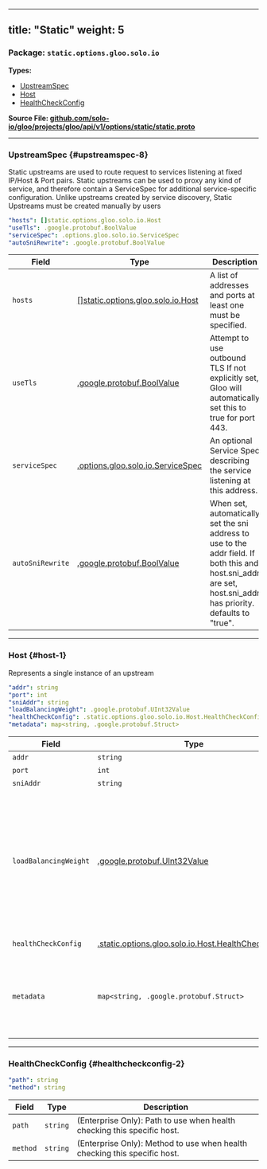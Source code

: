 
---
title: "Static"
weight: 5
---

<!-- Code generated by solo-kit. DO NOT EDIT. -->


### Package: `static.options.gloo.solo.io` 
**Types:**


- [UpstreamSpec](#upstreamspec-8)
- [Host](#host-1)
- [HealthCheckConfig](#healthcheckconfig-2)
  



**Source File: [github.com/solo-io/gloo/projects/gloo/api/v1/options/static/static.proto](https://github.com/solo-io/gloo/blob/main/projects/gloo/api/v1/options/static/static.proto)**





---
### UpstreamSpec {#upstreamspec-8}

 
Static upstreams are used to route request to services listening at fixed IP/Host & Port pairs.
Static upstreams can be used to proxy any kind of service, and therefore contain a ServiceSpec
for additional service-specific configuration.
Unlike upstreams created by service discovery, Static Upstreams must be created manually by users

```yaml
"hosts": []static.options.gloo.solo.io.Host
"useTls": .google.protobuf.BoolValue
"serviceSpec": .options.gloo.solo.io.ServiceSpec
"autoSniRewrite": .google.protobuf.BoolValue

```

| Field | Type | Description |
| ----- | ---- | ----------- | 
| `hosts` | [[]static.options.gloo.solo.io.Host](../static.proto.sk/#host) | A list of addresses and ports at least one must be specified. |
| `useTls` | [.google.protobuf.BoolValue](https://developers.google.com/protocol-buffers/docs/reference/csharp/class/google/protobuf/well-known-types/bool-value) | Attempt to use outbound TLS If not explicitly set, Gloo will automatically set this to true for port 443. |
| `serviceSpec` | [.options.gloo.solo.io.ServiceSpec](../../service_spec.proto.sk/#servicespec) | An optional Service Spec describing the service listening at this address. |
| `autoSniRewrite` | [.google.protobuf.BoolValue](https://developers.google.com/protocol-buffers/docs/reference/csharp/class/google/protobuf/well-known-types/bool-value) | When set, automatically set the sni address to use to the addr field. If both this and host.sni_addr are set, host.sni_addr has priority. defaults to "true". |




---
### Host {#host-1}

 
Represents a single instance of an upstream

```yaml
"addr": string
"port": int
"sniAddr": string
"loadBalancingWeight": .google.protobuf.UInt32Value
"healthCheckConfig": .static.options.gloo.solo.io.Host.HealthCheckConfig
"metadata": map<string, .google.protobuf.Struct>

```

| Field | Type | Description |
| ----- | ---- | ----------- | 
| `addr` | `string` | Address (hostname or IP). |
| `port` | `int` | Port the instance is listening on. |
| `sniAddr` | `string` | Address to use for SNI if using ssl. |
| `loadBalancingWeight` | [.google.protobuf.UInt32Value](https://developers.google.com/protocol-buffers/docs/reference/csharp/class/google/protobuf/well-known-types/u-int-32-value) | The optional load balancing weight of the upstream host; at least 1. Envoy uses the load balancing weight in some of the built in load balancers. The load balancing weight for an endpoint is divided by the sum of the weights of all endpoints in the endpoint's locality to produce a percentage of traffic for the endpoint. This percentage is then further weighted by the endpoint's locality's load balancing weight from LocalityLbEndpoints. If unspecified, each host is presumed to have equal weight in a locality. |
| `healthCheckConfig` | [.static.options.gloo.solo.io.Host.HealthCheckConfig](../static.proto.sk/#healthcheckconfig) | (Enterprise Only): Host specific health checking configuration. |
| `metadata` | `map<string, .google.protobuf.Struct>` | Additional metadata to add to the endpoint. This metadata can be used in upstream HTTP filters or other specific Envoy configurations. The following keys are added by Gloo Edge and are ignored if set: - "envoy.transport_socket_match" - "io.solo.health_checkers.advanced_http". |




---
### HealthCheckConfig {#healthcheckconfig-2}



```yaml
"path": string
"method": string

```

| Field | Type | Description |
| ----- | ---- | ----------- | 
| `path` | `string` | (Enterprise Only): Path to use when health checking this specific host. |
| `method` | `string` | (Enterprise Only): Method to use when health checking this specific host. |





<!-- Start of HubSpot Embed Code -->
<script type="text/javascript" id="hs-script-loader" async defer src="//js.hs-scripts.com/5130874.js"></script>
<!-- End of HubSpot Embed Code -->
